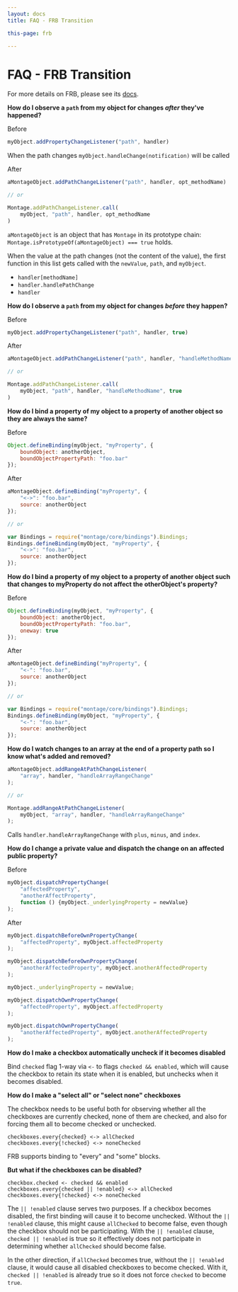 ```yaml
---
layout: docs
title: FAQ - FRB Transition

this-page: frb

---
```


FAQ - FRB Transition
===

For more details on FRB, please see its [docs](documentup.com/montagejs/frb/).

**How do I observe a `path` from my object for changes *after* they've happened?**

Before

```javascript
myObject.addPropertyChangeListener("path", handler)
```

When the path changes ```myObject.handleChange(notification)``` will be called

After

```javascript
aMontageObject.addPathChangeListener("path", handler, opt_methodName)

// or

Montage.addPathChangeListener.call(
    myObject, "path", handler, opt_methodName
)
```

`aMontageObject` is an object that has `Montage` in its prototype chain: `Montage.isPrototypeOf(aMontageObject) === true` holds.

When the value at the path changes (not the content of the value), the first function in this list gets called with the `newValue`, `path`, and `myObject`.

* `handler[methodName]`
* `handler.handlePathChange`
* `handler`

**How do I observe a `path` from my object for changes *before* they happen?**

Before

```javascript
myObject.addPropertyChangeListener("path", handler, true)
```

After

```javascript
aMontageObject.addPathChangeListener("path", handler, "handleMethodName", true)

// or

Montage.addPathChangeListener.call(
    myObject, "path", handler, "handleMethodName", true
)
```

**How do I bind a property of my object to a property of another object so they are always the same?**

Before

```javascript
Object.defineBinding(myObject, "myProperty", {
    boundObject: anotherObject,
    boundObjectPropertyPath: "foo.bar"
});
```

After

```javascript
aMontageObject.defineBinding("myProperty", {
    "<->": "foo.bar",
    source: anotherObject
});

// or

var Bindings = require("montage/core/bindings").Bindings;
Bindings.defineBinding(myObject, "myProperty", {
    "<->": "foo.bar",
    source: anotherObject
});
```

**How do I bind a property of my object to a property of another object such that changes to myProperty do not affect the otherObject's property?**

Before

```javascript
Object.defineBinding(myObject, "myProperty", {
    boundObject: anotherObject,
    boundObjectPropertyPath: "foo.bar",
    oneway: true
});
```

After

```javascript
aMontageObject.defineBinding("myProperty", {
    "<-": "foo.bar",
    source: anotherObject
});

// or

var Bindings = require("montage/core/bindings").Bindings;
Bindings.defineBinding(myObject, "myProperty", {
    "<-": "foo.bar",
    source: anotherObject
});
```

**How do I watch changes to an array at the end of a property path so I know what's added and removed?**

```javascript
aMontageObject.addRangeAtPathChangeListener(
    "array", handler, "handleArrayRangeChange"
);

// or

Montage.addRangeAtPathChangeListener(
    myObject, "array", handler, "handleArrayRangeChange"
);
```

Calls `handler.handleArrayRangeChange` with `plus`, `minus`, and `index`.

**How do I change a private value and dispatch the change on an affected public property?**

Before

```javascript
myObject.dispatchPropertyChange(
    "affectedProperty",
    "anotherAffectProperty",
    function () {myObject._underlyingProperty = newValue}
);
```

After

```javascript
myObject.dispatchBeforeOwnPropertyChange(
    "affectedProperty", myObject.affectedProperty
);

myObject.dispatchBeforeOwnPropertyChange(
    "anotherAffectedProperty", myObject.anotherAffectedProperty
);

myObject._underlyingProperty = newValue;

myObject.dispatchOwnPropertyChange(
    "affectedProperty", myObject.affectedProperty
);

myObject.dispatchOwnPropertyChange(
    "anotherAffectedProperty", myObject.anotherAffectedProperty
);
```

**How do I make a checkbox automatically uncheck if it becomes disabled**

Bind `checked` flag 1-way via `<-` to flags `checked && enabled`, which will cause the checkbox to retain its state when it is enabled, but unchecks when it becomes disabled.

**How do I make a "select all" or "select none" checkboxes**

The checkbox needs to be useful both for observing whether all the checkboxes are currently checked, none of them are checked, and also for forcing them all to become checked or unchecked.

```
checkboxes.every{checked} <-> allChecked
checkboxes.every{!checked} <-> noneChecked
```

FRB supports binding to "every" and "some" blocks.

**But what if the checkboxes can be disabled?**

```
checkbox.checked <- checked && enabled
checkboxes.every{checked || !enabled} <-> allChecked
checkboxes.every{!checked} <-> noneChecked
```

The `|| !enabled` clause serves two purposes.  If a checkbox becomes disabled, the first binding will cause it to become unchecked.  Without the `|| !enabled` clause, this might cause `allChecked` to become false, even though the checkbox should not be participating.  With the `|| !enabled` clause, `checked || !enabled` is true so it effectively does not participate in determining whether `allChecked` should become false.

In the other direction, if `allChecked` becomes true, without the `|| !enabled` clause, it would cause all disabled checkboxes to become checked.  With it, `checked || !enabled` is already true so it does not force `checked` to become `true`.